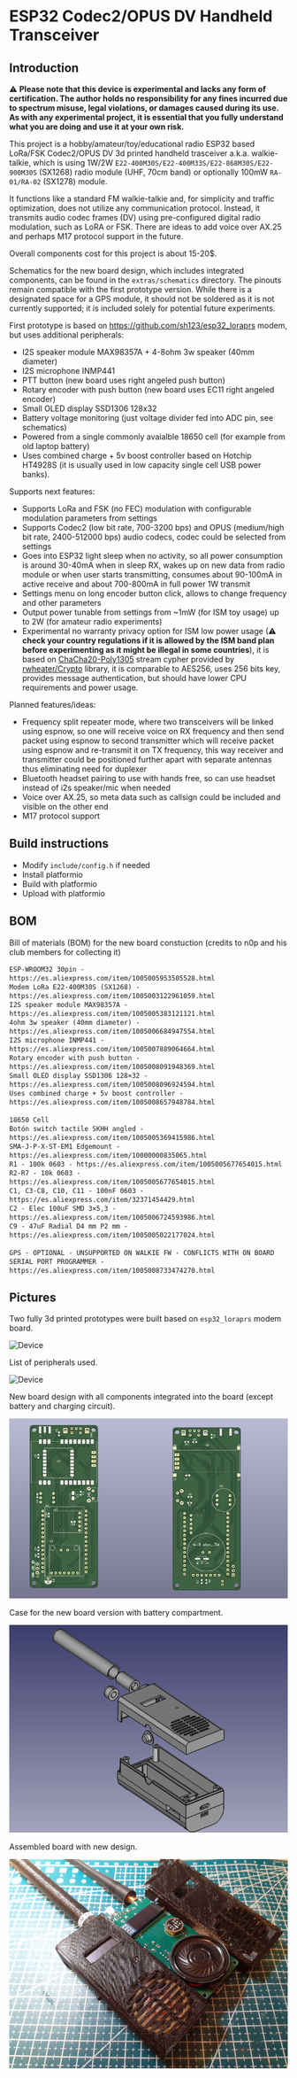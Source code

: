 # ESP32 Codec2/OPUS DV Handheld Transceiver

## Introduction
⚠ **Please note that this device is experimental and lacks any form of certification. The author holds no responsibility for any fines incurred due to spectrum misuse, legal violations, or damages caused during its use. As with any experimental project, it is essential that you fully understand what you are doing and use it at your own risk.**

This project is a hobby/amateur/toy/educational radio ESP32 based LoRa/FSK Codec2/OPUS DV 3d printed handheld trasceiver a.k.a. walkie-talkie, which is using 1W/2W `E22-400M30S/E22-400M33S/E22-868M30S/E22-900M30S` (SX1268) radio module (UHF, 70cm band) or optionally 100mW `RA-01/RA-02` (SX1278) module. 

It functions like a standard FM walkie-talkie and, for simplicity and traffic optimization, does not utilize any communication protocol. Instead, it transmits audio codec frames (DV) using pre-configured digital radio modulation, such as LoRA or FSK. There are ideas to add voice over AX.25 and perhaps M17 protocol support in the future.

Overall components cost for this project is about 15-20$.

Schematics for the new board design, which includes integrated components, can be found in the `extras/schematics` directory. The pinouts remain compatible with the first prototype version. While there is a designated space for a GPS module, it should not be soldered as it is not currently supported; it is included solely for potential future experiments.

First prototype is based on https://github.com/sh123/esp32_loraprs modem, but uses additional peripherals:
- I2S speaker module MAX98357A + 4-8ohm 3w speaker (40mm diameter)
- I2S microphone INMP441
- PTT button (new board uses right angeled push button)
- Rotary encoder with push button (new board uses EC11 right angeled encoder)
- Small OLED display SSD1306 128x32
- Battery voltage monitoring (just voltage divider fed into ADC pin, see schematics)
- Powered from a single commonly avaialble 18650 cell (for example from old laptop battery)
- Uses combined charge + 5v boost controller based on Hotchip HT4928S (it is usually used in low capacity single cell USB power banks).

Supports next features:
- Supports LoRa and FSK (no FEC) modulation with configurable modulation parameters from settings
- Supports Codec2 (low bit rate, 700-3200 bps) and OPUS (medium/high bit rate, 2400-512000 bps) audio codecs, codec could be selected from settings
- Goes into ESP32 light sleep when no activity, so all power consumption is around 30-40mA when in sleep RX, wakes up on new data from radio module or when user starts transmitting, consumes about 90-100mA in active receive and about 700-800mA in full power 1W transmit
- Settings menu on long encoder button click, allows to change frequency and other parameters
- Output power tunable from settings from ~1mW (for ISM toy usage) up to 2W (for amateur radio experiments)
- Experimental no warranty privacy option for ISM low power usage (⚠ **check your country regulations if it is allowed by the ISM band plan before experimenting as it might be illegal in some countries**), it is based on [ChaCha20-Poly1305](https://en.wikipedia.org/wiki/ChaCha20-Poly1305) stream cypher provided by [rwheater/Crypto](https://github.com/rweather/arduinolibs) library, it is comparable to AES256, uses 256 bits key, provides message authentication, but should have lower CPU requirements and power usage.

Planned features/ideas:
- Frequency split repeater mode, where two transceivers will be linked using espnow, so one will receive voice on RX frequency and then send packet using espnow to second transmitter which will receive packet using espnow and re-transmit it on TX frequency, this way receiver and transmitter could be positioned further apart with separate antennas thus eliminating need for duplexer
- Bluetooth headset pairing to use with hands free, so can use headset instead of i2s speaker/mic when needed
- Voice over AX.25, so meta data such as callsign could be included and visible on the other end
- M17 protocol support

## Build instructions
- Modify `include/config.h` if needed
- Install platformio
- Build with platformio
- Upload with platformio

## BOM
Bill of materials (BOM) for the new board constuction (credits to n0p and his club members for collecting it)
```
ESP-WROOM32 30pin - https://es.aliexpress.com/item/1005005953505528.html
Modem LoRa E22-400M30S (SX1268) - https://es.aliexpress.com/item/1005003122961059.html
I2S speaker module MAX98357A - https://es.aliexpress.com/item/1005005383121121.html
4ohm 3w speaker (40mm diameter) - https://es.aliexpress.com/item/1005006684947554.html
I2S microphone INMP441 - https://es.aliexpress.com/item/1005007889064664.html
Rotary encoder with push button - https://es.aliexpress.com/item/1005008091948369.html 
Small OLED display SSD1306 128×32 - https://es.aliexpress.com/item/1005008096924594.html
Uses combined charge + 5v boost controller - https://es.aliexpress.com/item/1005008657948784.html

18650 Cell
Botón switch tactile SKHH angled - https://es.aliexpress.com/item/1005005369415986.html
SMA-J-P-X-ST-EM1 Edgemount - https://es.aliexpress.com/item/10000000835065.html
R1 - 100k 0603 - https://es.aliexpress.com/item/1005005677654015.html
R2-R7 - 10k 0603 - https://es.aliexpress.com/item/1005005677654015.html
C1, C3-C8, C10, C11 - 100nF 0603 - https://es.aliexpress.com/item/32371454429.html
C2 - Elec 100uF SMD 3×5,3 - https://es.aliexpress.com/item/1005006724593986.html
C9 - 47uF Radial D4 mm P2 mm - https://es.aliexpress.com/item/1005005022177024.html

GPS - OPTIONAL - UNSUPPORTED ON WALKIE FW - CONFLICTS WITH ON BOARD SERIAL PORT PROGRAMMER - https://es.aliexpress.com/item/1005008733474270.html
```

## Pictures

Two fully 3d printed prototypes were built based on `esp32_loraprs` modem board.

![Device](extras/images/device.png)

List of peripherals used.

![Device](extras/images/peripherals.png)

New board design with all components integrated into the board (except battery and charging circuit).

![Device](extras/schematics/images/board.png)

Case for the new board version with battery compartment.

![CAD](extras/cad/images/base.png)

Assembled board with new design.

![Device](extras/schematics/images/board_assembled.png)
